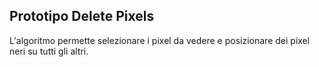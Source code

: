 ## Prototipo Delete Pixels ##


L'algoritmo permette selezionare i pixel da vedere e posizionare dei pixel neri su tutti gli altri.

